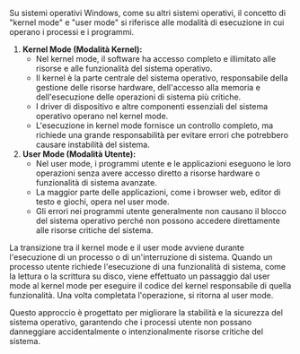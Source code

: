 Su sistemi operativi Windows, come su altri sistemi operativi, il concetto di "kernel mode" e "user mode" si riferisce alle modalità di esecuzione in cui operano i processi e i programmi.

1. **Kernel Mode (Modalità Kernel):**
    - Nel kernel mode, il software ha accesso completo e illimitato alle risorse e alle funzionalità del sistema operativo.
    - Il kernel è la parte centrale del sistema operativo, responsabile della gestione delle risorse hardware, dell'accesso alla memoria e dell'esecuzione delle operazioni di sistema più critiche.
    - I driver di dispositivo e altre componenti essenziali del sistema operativo operano nel kernel mode.
    - L'esecuzione in kernel mode fornisce un controllo completo, ma richiede una grande responsabilità per evitare errori che potrebbero causare instabilità del sistema.
2. **User Mode (Modalità Utente):**
    - Nel user mode, i programmi utente e le applicazioni eseguono le loro operazioni senza avere accesso diretto a risorse hardware o funzionalità di sistema avanzate.
    - La maggior parte delle applicazioni, come i browser web, editor di testo e giochi, opera nel user mode.
    - Gli errori nei programmi utente generalmente non causano il blocco del sistema operativo perché non possono accedere direttamente alle risorse critiche del sistema.

La transizione tra il kernel mode e il user mode avviene durante l'esecuzione di un processo o di un'interruzione di sistema. Quando un processo utente richiede l'esecuzione di una funzionalità di sistema, come la lettura o la scrittura su disco, viene effettuato un passaggio dal user mode al kernel mode per eseguire il codice del kernel responsabile di quella funzionalità. Una volta completata l'operazione, si ritorna al user mode.

Questo approccio è progettato per migliorare la stabilità e la sicurezza del sistema operativo, garantendo che i processi utente non possano danneggiare accidentalmente o intenzionalmente risorse critiche del sistema.

